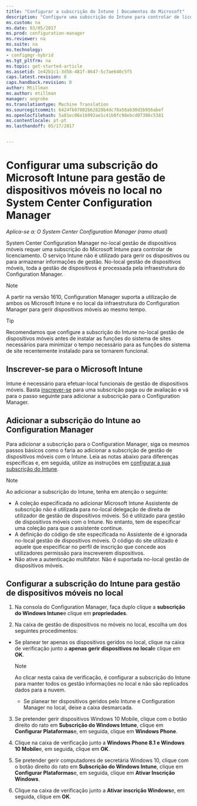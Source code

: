 ```yaml
---
title: "Configurar a subscrição do Intune | Documentos do Microsoft"
description: "Configure uma subscrição do Intune para controlar de licenciamento para gestão de dispositivos móveis no local no System Center Configuration Manager."
ms.custom: na
ms.date: 03/05/2017
ms.prod: configuration-manager
ms.reviewer: na
ms.suite: na
ms.technology:
- configmgr-hybrid
ms.tgt_pltfrm: na
ms.topic: get-started-article
ms.assetid: 1e42b1c1-3d58-481f-8647-5c7ae640c5f5
caps.latest.revision: 8
caps.handback.revision: 0
author: Mtillman
ms.author: mtillman
manager: angrobe
ms.translationtype: Machine Translation
ms.sourcegitcommit: 6424fb07802b62820b4dc78a58ab30d3b956abef
ms.openlocfilehash: 5a81ec06e16992ae1c41b0fc98ebcd07386c5381
ms.contentlocale: pt-pt
ms.lasthandoff: 05/17/2017


---
```

# <a name="set-up-a-microsoft-intune-subscription-for-on-premises-mobile-device-management-in-system-center-configuration-manager"></a>Configurar uma subscrição do Microsoft Intune para gestão de dispositivos móveis no local no System Center Configuration Manager

*Aplica-se a: O System Center Configuration Manager (ramo atual)*

System Center Configuration Manager no\-local gestão de dispositivos móveis requer uma subscrição do Microsoft Intune para controlar de licenciamento. O serviço Intune não é utilizado para gerir os dispositivos ou para armazenar informações de gestão. No\-local gestão de dispositivos móveis, toda a gestão de dispositivos é processada pela infraestrutura do Configuration Manager.  

> [!NOTE]  
> A partir na versão 1610, Configuration Manager suporta a utilização de ambos os Microsoft Intune e no local da infraestrutura do Configuration Manager para gerir dispositivos móveis ao mesmo tempo.   

> [!TIP]  
>  Recomendamos que configure a subscrição do Intune no\-local gestão de dispositivos móveis antes de instalar as funções do sistema de sites necessários para minimizar o tempo necessário para as funções do sistema de site recentemente instalado para se tornarem funcional.  

##  <a name="sign-up-for-microsoft-intune"></a>Inscrever-se para o Microsoft Intune  
 Intune é necessário para efetuar\-local funcionais de gestão de dispositivos móveis. Basta [inscrever-se](http://www.microsoft.com/en-us/server-cloud/products/microsoft-intune/) para uma subscrição paga ou de avaliação e vá para o passo seguinte para adicionar a subscrição para o Configuration Manager.  

##  <a name="add-the-intune-subscription-to-configuration-manager"></a>Adicionar a subscrição do Intune ao Configuration Manager  
 Para adicionar a subscrição para o Configuration Manager, siga os mesmos passos básicos como o faria ao adicionar a subscrição de gestão de dispositivos móveis com o Intune. Leia as notas abaixo para diferenças específicas e, em seguida, utilize as instruções em [configurar a sua subscrição do Intune](../deploy-use/configure-intune-subscription.md).  

> [!NOTE]  
>  Ao adicionar a subscrição do Intune, tenha em atenção o seguinte:  
>   
>  -   A coleção especificada no adicionar Microsoft Intune Assistente de subscrição não é utilizada para no\-local delegação de direita de utilizador de gestão de dispositivos móveis. Só é utilizado para gestão de dispositivos móveis com o Intune. No entanto, tem de especificar uma coleção para que o assistente continue.  
> -   A definição do código de site especificada no Assistente de é ignorada no\-local gestão de dispositivos móveis. O código do site utilizado é aquele que especificar no perfil de inscrição que concede aos utilizadores permissão para inscreverem dispositivos.  
> -   Não ative a autenticação multifator. Não é suportada no\-local gestão de dispositivos móveis.  

##  <a name="configure-the-intune-subscription-for-on-premises-mobile-device-management"></a>Configurar a subscrição do Intune para gestão de dispositivos móveis no local  

1.  Na consola do Configuration Manager, faça duplo clique a **subscrição do Windows Intune**e clique em **propriedades**.  

2.  Na caixa de gestão de dispositivos no móveis no local, escolha um dos seguintes procedimentos:

  - Se planear ter apenas os dispositivos geridos no local, clique na caixa de verificação junto a **apenas gerir dispositivos no local**e clique em **OK**.  

      > [!NOTE]  
      >  Ao clicar nesta caixa de verificação, é configurar a subscrição do Intune para manter todos os gestão informações no local e não são replicados dados para a nuvem.  

    - Se planear ter dispositivos geridos pelo Intune e Configuration Manager no local, deixe a caixa desmarcada.

3.  Se pretender gerir dispositivos Windows 10 Mobile, clique com o botão direito do rato em **Subscrição do Windows Intune**, clique em **Configurar Plataformas**e, em seguida, clique em  **Windows Phone**.  

4.  Clique na caixa de verificação junto a **Windows Phone 8.1 e Windows 10 Mobile**e, em seguida, clique em **OK**.  

5.  Se pretender gerir computadores de secretária Windows 10, clique com o botão direito do rato em **Subscrição do Windows Intune**, clique em **Configurar Plataformas**e, em seguida, clique em **Ativar Inscrição Windows**.  

6.  Clique na caixa de verificação junto a **Ativar inscrição Windows**e, em seguida, clique em **OK**.  

